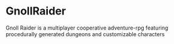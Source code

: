 # GnollRaider
Gnoll Raider is a multiplayer cooperative adventure-rpg featuring procedurally generated dungeons and customizable characters

